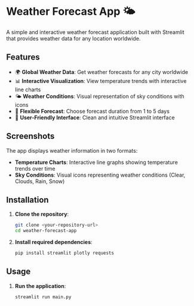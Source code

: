 # Weather Forecast App 🌤️

A simple and interactive weather forecast application built with Streamlit that provides weather data for any location worldwide.

## Features

- 🌍 **Global Weather Data**: Get weather forecasts for any city worldwide
- 📊 **Interactive Visualization**: View temperature trends with interactive line charts
- 🌤️ **Weather Conditions**: Visual representation of sky conditions with icons
- 📅 **Flexible Forecast**: Choose forecast duration from 1 to 5 days
- 🎨 **User-Friendly Interface**: Clean and intuitive Streamlit interface

## Screenshots

The app displays weather information in two formats:
- **Temperature Charts**: Interactive line graphs showing temperature trends over time
- **Sky Conditions**: Visual icons representing weather conditions (Clear, Clouds, Rain, Snow)

## Installation

1. **Clone the repository**:
   ```bash
   git clone <your-repository-url>
   cd weather-forecast-app
   ```

2. **Install required dependencies**:
   ```bash
   pip install streamlit plotly requests
   ```

## Usage

1. **Run the application**:
   ```bash
   streamlit run main.py
   ```
